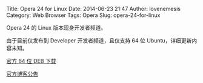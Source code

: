 Title: Opera 24 for Linux
Date: 2014-06-23 21:47
Author: lovenemesis
Category: Web Browser
Tags: Opera
Slug: opera-24-for-linux

Opera 24 的 Linux 版本现身开发者频道。

由于目前仅发布到 Developer 开发者频道，且仅支持 64 位
Ubuntu，详细更新内容未知。

[官方 64 位 DEB
下载](http://www.opera.com/download/get/?partner=www&opsys=Linux&product=Opera%20Developer&utm_medium=sm&utm_source=opera_desktop_blog&utm_campaign=desktop_social)

[官方博客公告](http://blogs.opera.com/desktop/2014/06/opera-24-linux-released-developer-stream/)
